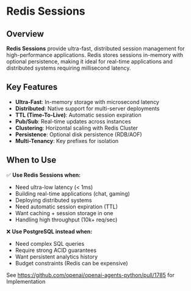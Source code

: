 # Redis Sessions

## Overview

**Redis Sessions** provide ultra-fast, distributed session management for high-performance applications. Redis stores sessions in-memory with optional persistence, making it ideal for real-time applications and distributed systems requiring millisecond latency.

## Key Features

- **Ultra-Fast**: In-memory storage with microsecond latency
- **Distributed**: Native support for multi-server deployments
- **TTL (Time-To-Live)**: Automatic session expiration
- **Pub/Sub**: Real-time updates across instances
- **Clustering**: Horizontal scaling with Redis Cluster
- **Persistence**: Optional disk persistence (RDB/AOF)
- **Multi-Tenancy**: Key prefixes for isolation

## When to Use

✅ **Use Redis Sessions when:**

- Need ultra-low latency (< 1ms)
- Building real-time applications (chat, gaming)
- Deploying distributed systems
- Need automatic session expiration (TTL)
- Want caching + session storage in one
- Handling high throughput (10k+ req/sec)

❌ **Use PostgreSQL instead when:**

- Need complex SQL queries
- Require strong ACID guarantees
- Want persistent analytics history
- Budget constraints (Redis can be expensive)

See https://github.com/openai/openai-agents-python/pull/1785 for Implementation
